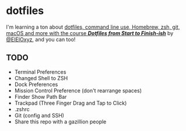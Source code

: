 # dotfiles

I'm learning a ton about [dotfiles, command line use, Homebrew, zsh, git, macOS and more with the course ***Dotfiles from Start to Finish-ish***](http://dotfiles.eieio.xyz/) by [@EIEIOxyz](https://twitter.com/EIEIOxyz/), and you can too!


## TODO
- Terminal Preferences
- Changed Shell to ZSH
- Dock Preferences
- Mission Control Preference (don't rearrange spaces)
- Finder Show Path Bar
- Trackpad (Three Finger Drag and Tap to Click)
- .zshrc
- Git (config and SSH)
- Share this repo with a gazillion people
